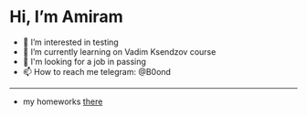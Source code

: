 # Hi, I’m Amiram

- 👀 I’m interested in testing
- 🌱 I’m currently learning on Vadim Ksendzov course
- 💞️ I'm looking for a job in passing
- 📫 How to reach me telegram: @B0ond

----
- my homeworks [there](https://github.com/B0ond/lern_place/tree/main/homework)

